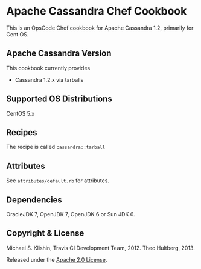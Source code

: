 # Apache Cassandra Chef Cookbook

This is an OpsCode Chef cookbook for Apache Cassandra 1.2, primarily for Cent OS.

## Apache Cassandra Version

This cookbook currently provides

 * Cassandra 1.2.x via tarballs

## Supported OS Distributions

CentOS 5.x

## Recipes

The recipe is called `cassandra::tarball`

## Attributes

See `attributes/default.rb` for attributes.

## Dependencies

OracleJDK 7, OpenJDK 7, OpenJDK 6 or Sun JDK 6.

## Copyright & License

Michael S. Klishin, Travis CI Development Team, 2012.
Theo Hultberg, 2013.

Released under the [Apache 2.0 License](http://www.apache.org/licenses/LICENSE-2.0.html).
